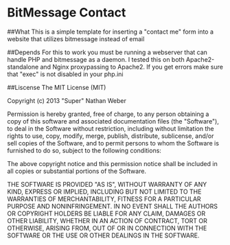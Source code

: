 BitMessage Contact
=================================================================

##What
This is a simple template for inserting a "contact me" form into a website that utilizes bitmessage instead of email

##Depends
For this to work you must be running a webserver that can handle PHP and bitmessage as a daemon. I tested this on both Apache2-standalone and Nginx proxypassing to Apache2. If you get errors make sure that "exec" is not disabled in your php.ini

##Liscense
The MIT License (MIT)

Copyright (c) 2013 "Super" Nathan Weber

Permission is hereby granted, free of charge, to any person obtaining a copy
of this software and associated documentation files (the "Software"), to deal
in the Software without restriction, including without limitation the rights
to use, copy, modify, merge, publish, distribute, sublicense, and/or sell
copies of the Software, and to permit persons to whom the Software is
furnished to do so, subject to the following conditions:

The above copyright notice and this permission notice shall be included in
all copies or substantial portions of the Software.

THE SOFTWARE IS PROVIDED "AS IS", WITHOUT WARRANTY OF ANY KIND, EXPRESS OR
IMPLIED, INCLUDING BUT NOT LIMITED TO THE WARRANTIES OF MERCHANTABILITY,
FITNESS FOR A PARTICULAR PURPOSE AND NONINFRINGEMENT. IN NO EVENT SHALL THE
AUTHORS OR COPYRIGHT HOLDERS BE LIABLE FOR ANY CLAIM, DAMAGES OR OTHER
LIABILITY, WHETHER IN AN ACTION OF CONTRACT, TORT OR OTHERWISE, ARISING FROM,
OUT OF OR IN CONNECTION WITH THE SOFTWARE OR THE USE OR OTHER DEALINGS IN
THE SOFTWARE.


